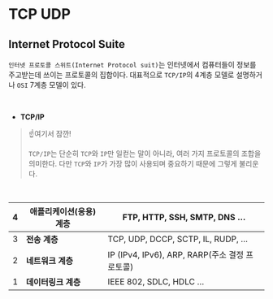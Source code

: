 # TCP UDP



## Internet Protocol Suite
`인터넷 프로토콜 스위트(Internet Protocol suit)`는 인터넷에서 컴퓨터들이 정보를 주고받는데 쓰이는 프로토콜의 집합이다. 대표적으로 `TCP/IP`의 4계층 모델로 설명하거나 `OSI` 7계층 모델이 있다.

<br>

- **TCP/IP** <Br>
> ☝️여기서 잠깐! <br>
>
> `TCP/IP`는 단순히 `TCP`와 `IP`만 일컫는 말이 아니라, 여러 가지 프로토콜의 조합을 의미한다. 다만 `TCP`와 `IP`가 가장 많이 사용되며 중요하기 때문에 그렇게 불리운다.

<br>

| 4    | **애플리케이션(응용)** **계층**                    | FTP, HTTP, SSH, SMTP, DNS … |
| ---- | ------------------------------------ | ------------------------------------------------------------ |
| 3    | **전송 계층**                   | TCP, UDP, DCCP, SCTP, IL, RUDP, …                            |
| 2    | **네트워크** **계층**                  | IP (IPv4, IPv6), ARP, RARP(주소 결정 프로토콜)|
| 1  | **데이터링크 계층**                              |  IEEE 802, SDLC, HDLC …                              |

